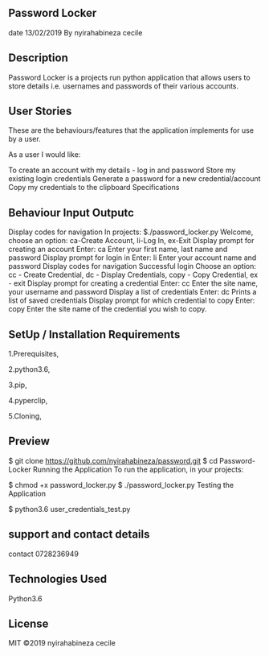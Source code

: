 ## Password Locker
date 13/02/2019 By nyirahabineza cecile
## Description
Password Locker is a projects run python application that allows users to store details i.e. usernames and passwords of their various accounts.

## User Stories
These are the behaviours/features that the application implements for use by a user.

As a user I would like:

To create an account with my details - log in and password
Store my existing login credentials
Generate a password for a new credential/account
Copy my credentials to the clipboard
Specifications
## Behaviour	Input	Outputc
Display codes for navigation	In projects: $./password_locker.py	Welcome, choose an option: ca-Create Account, li-Log In, ex-Exit
Display prompt for creating an account	Enter: ca	Enter your first name, last name and password
Display prompt for login in	Enter: li	Enter your account name and password
Display codes for navigation	Successful login	Choose an option: cc - Create Credential, dc - Display Credentials, copy - Copy Credential, ex - exit
Display prompt for creating a credential	Enter: cc	Enter the site name, your username and password
Display a list of credentials	Enter: dc	Prints a list of saved credentials
Display prompt for which credential to copy	Enter: copy	Enter the site name of the credential you wish to copy.
## SetUp / Installation Requirements

1.Prerequisites,

2.python3.6,

3.pip,

4.pyperclip,

5.Cloning,

## Preview

  $ git clone https://github.com/nyirahabineza/password.git
  $ cd Password-Locker
Running the Application
To run the application, in your projects:

  $ chmod +x password_locker.py
  $ ./password_locker.py
Testing the Application


  $ python3.6 user_credentials_test.py
  ## support and contact details
  contact 0728236949
## Technologies Used
Python3.6
## License
MIT ©2019 nyirahabineza cecile

